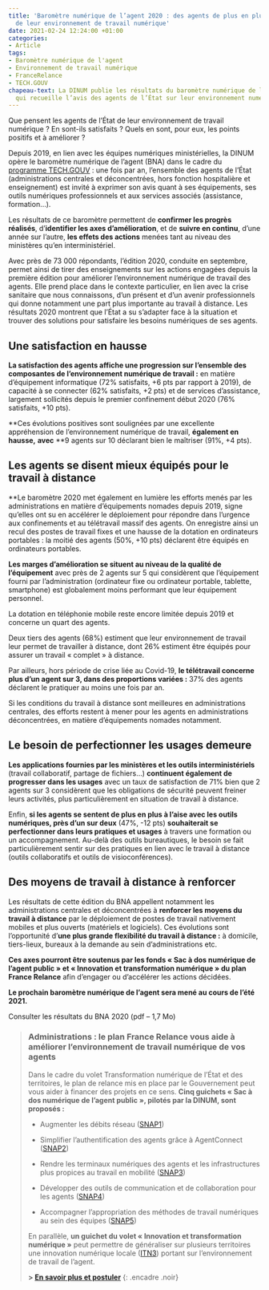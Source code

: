 ```yaml
---
title: 'Baromètre numérique de l’agent 2020 : des agents de plus en plus satisfaits
  de leur environnement de travail numérique'
date: 2021-02-24 12:24:00 +01:00
categories:
- Article
tags:
- Baromètre numérique de l'agent
- Environnement de travail numérique
- FranceRelance
- TECH.GOUV
chapeau-text: La DINUM publie les résultats du baromètre numérique de l’agent 2020,
  qui recueille l’avis des agents de l’État sur leur environnement numérique de travail.
---
```


Que pensent les agents de l’État de leur environnement de travail numérique ? En sont-ils satisfaits ? Quels en sont, pour eux, les points positifs et à améliorer ?

Depuis 2019, en lien avec les équipes numériques ministérielles, la DINUM opère le baromètre numérique de l’agent (BNA) dans le cadre du [programme TECH.GOUV](https://www.numerique.gouv.fr/publications/tech-gouv-strategie-et-feuille-de-route-2019-2021/) : une fois par an, l’ensemble des agents de l’État (administrations centrales et déconcentrées, hors fonction hospitalière et enseignement) est invité à exprimer son avis quant à ses équipements, ses outils numériques professionnels et aux services associés (assistance, formation…).

Les résultats de ce baromètre permettent de **confirmer les progrès réalisés**, d’**identifier les axes d’amélioration**, et de **suivre en continu**, d’une année sur l’autre, **les effets des actions** menées tant au niveau des ministères qu’en interministériel.

Avec près de 73 000 répondants, l’édition 2020, conduite en septembre, permet ainsi de tirer des enseignements sur les actions engagées depuis la première édition pour améliorer l’environnement numérique de travail des agents. Elle prend place dans le contexte particulier, en lien avec la crise sanitaire que nous connaissons, d’un présent et d’un avenir professionnels qui donne notamment une part plus importante au travail à distance. Les résultats 2020 montrent que l’État a su s’adapter face à la situation et trouver des solutions pour satisfaire les besoins numériques de ses agents.

## Une satisfaction en hausse

**La satisfaction des agents affiche une progression sur l’ensemble des composantes de l’environnement numérique de travail :** en matière d’équipement informatique (72% satisfaits, \+6 pts par rapport à 2019), de capacité à se connecter (62% satisfaits, \+2 pts) et de services d’assistance, largement sollicités depuis le premier confinement début 2020 (76% satisfaits, \+10 pts).

\*\*Ces évolutions positives sont soulignées par une excellente appréhension de l’environnement numérique de travail, **également en hausse,** **avec** \*\*9 agents sur 10 déclarant bien le maîtriser (91%, \+4 pts).

## Les agents se disent mieux équipés pour le travail à distance

\*\*Le baromètre 2020 met également en lumière les efforts menés par les administrations en matière d’équipements nomades depuis 2019, signe qu’elles ont su en accélérer le déploiement pour répondre dans l’urgence aux confinements et au télétravail massif des agents. On enregistre ainsi un recul des postes de travail fixes et une hausse de la dotation en ordinateurs portables : la moitié des agents (50%, \+10 pts) déclarent être équipés en ordinateurs portables.

**Les marges d’amélioration se situent au niveau de la qualité de l’équipement** avec près de 2 agents sur 5 qui considèrent que l’équipement fourni par l’administration (ordinateur fixe ou ordinateur portable, tablette, smartphone) est globalement moins performant que leur équipement personnel.

La dotation en téléphonie mobile reste encore limitée depuis 2019 et concerne un quart des agents.

Deux tiers des agents (68%) estiment que leur environnement de travail leur permet de travailler à distance, dont 26% estiment être équipés pour assurer un travail « complet » à distance.

Par ailleurs, hors période de crise liée au Covid-19, **le télétravail concerne plus d’un agent sur 3, dans des proportions variées :** 37% des agents déclarent le pratiquer au moins une fois par an.

Si les conditions du travail à distance sont meilleures en administrations centrales, des efforts restent à mener pour les agents en administrations déconcentrées, en matière d’équipements nomades notamment.

## Le besoin de perfectionner les usages demeure

**Les applications fournies par les ministères et les outils interministériels** (travail collaboratif, partage de fichiers…) **continuent également de progresser dans les usages** avec un taux de satisfaction de 71% bien que 2 agents sur 3 considèrent que les obligations de sécurité peuvent freiner leurs activités, plus particulièrement en situation de travail à distance.

Enfin, **si les agents se sentent de plus en plus à l’aise avec les outils numériques, près d’un sur deux** (47%, -12 pts) **souhaiterait se perfectionner dans leurs pratiques et usages** à travers une formation ou un accompagnement. Au-delà des outils bureautiques, le besoin se fait particulièrement sentir sur des pratiques en lien avec le travail à distance (outils collaboratifs et outils de visioconférences).

## Des moyens de travail à distance à renforcer

Les résultats de cette édition du BNA appellent notamment les administrations centrales et déconcentrées à **renforcer les moyens du travail à distance** par le déploiement de postes de travail nativement mobiles et plus ouverts (matériels et logiciels). Ces évolutions sont l’opportunité d’**une plus grande flexibilité du travail à distance :** à domicile, tiers-lieux, bureaux à la demande au sein d’administrations etc.

**Ces axes pourront être soutenus par les fonds « Sac à dos numérique de l’agent public » et « Innovation et transformation numérique » du plan France Relance** afin d’engager ou d’accélérer les actions décidées.

**Le prochain baromètre numérique de l’agent sera mené au cours de l’été 2021.**

Consulter les résultats du BNA 2020 (pdf – 1,7 Mo)

> ### Administrations : le plan France Relance vous aide à améliorer l’environnement de travail numérique de vos agents
> 
> Dans le cadre du volet Transformation numérique de l’État et des territoires, le plan de relance mis en place par le Gouvernement peut vous aider à financer des projets en ce sens. 
 **Cinq guichets « Sac à dos numérique de l’agent public », pilotés par la DINUM, sont proposés :**
> 
> * Augmenter les débits réseau ([SNAP1](https://france-relance.transformation.gouv.fr/93da-augmenter-les-debits-reseau "SNAP1 - Lien externe"))
> 
> * Simplifier l’authentification des agents grâce à AgentConnect ([SNAP2](https://france-relance.transformation.gouv.fr/953d-simplifier-lauthentification-des-agents-grace "SNAP2 - Lien externe"))
> 
> * Rendre les terminaux numériques des agents et les infrastructures plus propices au travail en mobilité ([SNAP3](https://france-relance.transformation.gouv.fr/074d-rendre-les-terminaux-numeriques-des-agents-et "SNAP3 - Lien externe"))
> 
> * Développer des outils de communication et de collaboration pour les agents ([SNAP4](https://france-relance.transformation.gouv.fr/b8f4-developper-des-outils-de-communication-et-de- "SNAP4 - Lien externe"))
> 
> * Accompagner l’appropriation des méthodes de travail numériques au sein des équipes ([SNAP5](https://france-relance.transformation.gouv.fr/b07b-accompagner-lappropriation-des-methodes-de-tr "SNAP5 - Lien externe"))
> 
> En parallèle, **un guichet du volet « Innovation et transformation numérique »** peut permettre de généraliser sur plusieurs territoires une innovation numérique locale ([ITN3](https://france-relance.transformation.gouv.fr/fb0c-generaliser-sur-plusieurs-territoires-une-inn "ITN3 - Lien externe")) portant sur l’environnement de travail de l’agent.
> 
> **> [En savoir plus et postuler](https://france-relance.transformation.gouv.fr/ "En savoir plus et postuler - Lien externe")**
{: .encadre .noir}